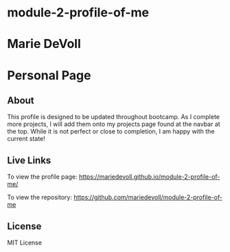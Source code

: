 # module-2-profile-of-me

# Marie DeVoll
# Personal Page

## About
This profile is designed to be updated throughout bootcamp. As I complete more projects, I will add them onto my projects page found at the navbar at the top. While it is not perfect or close to completion, I am happy with the current state!

## Live Links
To view the profile page: https://mariedevoll.github.io/module-2-profile-of-me/

To view the repository: https://github.com/mariedevoll/module-2-profile-of-me

## License
MIT License
